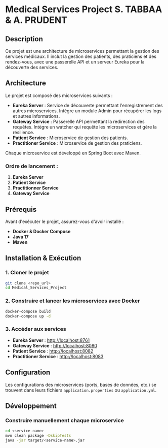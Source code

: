 # Medical Services Project S. TABBAA & A. PRUDENT

## Description
Ce projet est une architecture de microservices permettant la gestion des services médicaux. Il inclut la gestion des patients, des praticiens et des rendez-vous, avec une passerelle API et un serveur Eureka pour la découverte des services.

## Architecture
Le projet est composé des microservices suivants :
- **Eureka Server** : Service de découverte permettant l'enregistrement des autres microservices. Intègre un module Admin pour récupérer les logs et autres informations.
- **Gateway Service** : Passerelle API permettant la redirection des requêtes. Intègre un watcher qui requête les microservices et gère la résilience.
- **Patient Service** : Microservice de gestion des patients.
- **Practitioner Service** : Microservice de gestion des praticiens.

Chaque microservice est développé en Spring Boot avec Maven.

### Ordre de lancement :
1. **Eureka Server**
2. **Patient Service**
3. **Practitionner Service**
4. **Gateway Service**

## Prérequis
Avant d'exécuter le projet, assurez-vous d'avoir installé :
- **Docker & Docker Compose**
- **Java 17**
- **Maven**

## Installation & Exécution
### 1. Cloner le projet
```sh
git clone <repo_url>
cd Medical_Services_Project
```

### 2. Construire et lancer les microservices avec Docker
```sh
docker-compose build
docker-compose up -d
```

### 3. Accéder aux services
- **Eureka Server** : [http://localhost:8761](http://localhost:8761)
- **Gateway Service** : [http://localhost:8080](http://localhost:8080)
- **Patient Service** : [http://localhost:8082](http://localhost:8081)
- **Practitioner Service** : [http://localhost:8083](http://localhost:8082)

## Configuration
Les configurations des microservices (ports, bases de données, etc.) se trouvent dans leurs fichiers `application.properties` ou `application.yml`.

## Développement
### Construire manuellement chaque microservice
```sh
cd <service-name>
mvn clean package -DskipTests
java -jar target/<service-name>.jar
```
